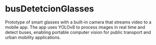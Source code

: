 # busDetetcionGlasses
Prototype of smart glasses with a built-in camera that streams video to a mobile app. The app uses YOLOv8 to process images in real time and detect buses, enabling portable computer vision for public transport and urban mobility applications.
